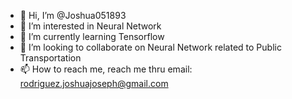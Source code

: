 - 👋 Hi, I’m @Joshua051893
- 👀 I’m interested in Neural Network
- 🌱 I’m currently learning Tensorflow
- 💞️ I’m looking to collaborate on Neural Network related to Public Transportation
- 📫 How to reach me, reach me thru email: rodriguez.joshuajoseph@gmail.com

<!---
Joshua051893/Joshua051893 is a ✨ special ✨ repository because its `README.md` (this file) appears on your GitHub profile.
You can click the Preview link to take a look at your changes.
--->
